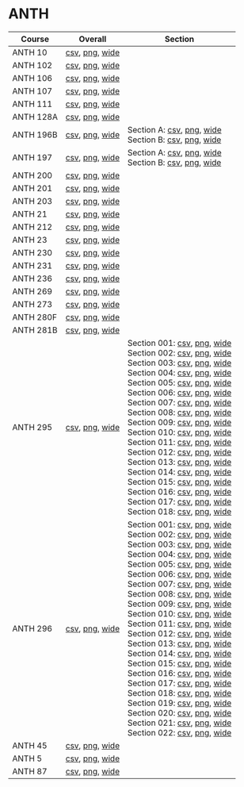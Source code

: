 # ANTH

| Course | Overall | Section |
| ------ | ------- | ------- |
| ANTH 10 | [csv](https://github.com/UCSD-Historical-Enrollment-Data/2025Winter/blob/main/overall/ANTH%2010.csv), [png](https://raw.githubusercontent.com/UCSD-Historical-Enrollment-Data/2025Winter/main/plot_overall/ANTH%2010.png), [wide](https://raw.githubusercontent.com/UCSD-Historical-Enrollment-Data/2025Winter/main/plot_overall_wide/ANTH%2010.png) |  |
| ANTH 102 | [csv](https://github.com/UCSD-Historical-Enrollment-Data/2025Winter/blob/main/overall/ANTH%20102.csv), [png](https://raw.githubusercontent.com/UCSD-Historical-Enrollment-Data/2025Winter/main/plot_overall/ANTH%20102.png), [wide](https://raw.githubusercontent.com/UCSD-Historical-Enrollment-Data/2025Winter/main/plot_overall_wide/ANTH%20102.png) |  |
| ANTH 106 | [csv](https://github.com/UCSD-Historical-Enrollment-Data/2025Winter/blob/main/overall/ANTH%20106.csv), [png](https://raw.githubusercontent.com/UCSD-Historical-Enrollment-Data/2025Winter/main/plot_overall/ANTH%20106.png), [wide](https://raw.githubusercontent.com/UCSD-Historical-Enrollment-Data/2025Winter/main/plot_overall_wide/ANTH%20106.png) |  |
| ANTH 107 | [csv](https://github.com/UCSD-Historical-Enrollment-Data/2025Winter/blob/main/overall/ANTH%20107.csv), [png](https://raw.githubusercontent.com/UCSD-Historical-Enrollment-Data/2025Winter/main/plot_overall/ANTH%20107.png), [wide](https://raw.githubusercontent.com/UCSD-Historical-Enrollment-Data/2025Winter/main/plot_overall_wide/ANTH%20107.png) |  |
| ANTH 111 | [csv](https://github.com/UCSD-Historical-Enrollment-Data/2025Winter/blob/main/overall/ANTH%20111.csv), [png](https://raw.githubusercontent.com/UCSD-Historical-Enrollment-Data/2025Winter/main/plot_overall/ANTH%20111.png), [wide](https://raw.githubusercontent.com/UCSD-Historical-Enrollment-Data/2025Winter/main/plot_overall_wide/ANTH%20111.png) |  |
| ANTH 128A | [csv](https://github.com/UCSD-Historical-Enrollment-Data/2025Winter/blob/main/overall/ANTH%20128A.csv), [png](https://raw.githubusercontent.com/UCSD-Historical-Enrollment-Data/2025Winter/main/plot_overall/ANTH%20128A.png), [wide](https://raw.githubusercontent.com/UCSD-Historical-Enrollment-Data/2025Winter/main/plot_overall_wide/ANTH%20128A.png) |  |
| ANTH 196B | [csv](https://github.com/UCSD-Historical-Enrollment-Data/2025Winter/blob/main/overall/ANTH%20196B.csv), [png](https://raw.githubusercontent.com/UCSD-Historical-Enrollment-Data/2025Winter/main/plot_overall/ANTH%20196B.png), [wide](https://raw.githubusercontent.com/UCSD-Historical-Enrollment-Data/2025Winter/main/plot_overall_wide/ANTH%20196B.png) | Section A: [csv](https://github.com/UCSD-Historical-Enrollment-Data/2025Winter/blob/main/section/ANTH%20196B_A.csv), [png](https://raw.githubusercontent.com/UCSD-Historical-Enrollment-Data/2025Winter/main/plot_section/ANTH%20196B_A.png), [wide](https://raw.githubusercontent.com/UCSD-Historical-Enrollment-Data/2025Winter/main/plot_section_wide/ANTH%20196B_A.png)<br>Section B: [csv](https://github.com/UCSD-Historical-Enrollment-Data/2025Winter/blob/main/section/ANTH%20196B_B.csv), [png](https://raw.githubusercontent.com/UCSD-Historical-Enrollment-Data/2025Winter/main/plot_section/ANTH%20196B_B.png), [wide](https://raw.githubusercontent.com/UCSD-Historical-Enrollment-Data/2025Winter/main/plot_section_wide/ANTH%20196B_B.png) |
| ANTH 197 | [csv](https://github.com/UCSD-Historical-Enrollment-Data/2025Winter/blob/main/overall/ANTH%20197.csv), [png](https://raw.githubusercontent.com/UCSD-Historical-Enrollment-Data/2025Winter/main/plot_overall/ANTH%20197.png), [wide](https://raw.githubusercontent.com/UCSD-Historical-Enrollment-Data/2025Winter/main/plot_overall_wide/ANTH%20197.png) | Section A: [csv](https://github.com/UCSD-Historical-Enrollment-Data/2025Winter/blob/main/section/ANTH%20197_A.csv), [png](https://raw.githubusercontent.com/UCSD-Historical-Enrollment-Data/2025Winter/main/plot_section/ANTH%20197_A.png), [wide](https://raw.githubusercontent.com/UCSD-Historical-Enrollment-Data/2025Winter/main/plot_section_wide/ANTH%20197_A.png)<br>Section B: [csv](https://github.com/UCSD-Historical-Enrollment-Data/2025Winter/blob/main/section/ANTH%20197_B.csv), [png](https://raw.githubusercontent.com/UCSD-Historical-Enrollment-Data/2025Winter/main/plot_section/ANTH%20197_B.png), [wide](https://raw.githubusercontent.com/UCSD-Historical-Enrollment-Data/2025Winter/main/plot_section_wide/ANTH%20197_B.png) |
| ANTH 200 | [csv](https://github.com/UCSD-Historical-Enrollment-Data/2025Winter/blob/main/overall/ANTH%20200.csv), [png](https://raw.githubusercontent.com/UCSD-Historical-Enrollment-Data/2025Winter/main/plot_overall/ANTH%20200.png), [wide](https://raw.githubusercontent.com/UCSD-Historical-Enrollment-Data/2025Winter/main/plot_overall_wide/ANTH%20200.png) |  |
| ANTH 201 | [csv](https://github.com/UCSD-Historical-Enrollment-Data/2025Winter/blob/main/overall/ANTH%20201.csv), [png](https://raw.githubusercontent.com/UCSD-Historical-Enrollment-Data/2025Winter/main/plot_overall/ANTH%20201.png), [wide](https://raw.githubusercontent.com/UCSD-Historical-Enrollment-Data/2025Winter/main/plot_overall_wide/ANTH%20201.png) |  |
| ANTH 203 | [csv](https://github.com/UCSD-Historical-Enrollment-Data/2025Winter/blob/main/overall/ANTH%20203.csv), [png](https://raw.githubusercontent.com/UCSD-Historical-Enrollment-Data/2025Winter/main/plot_overall/ANTH%20203.png), [wide](https://raw.githubusercontent.com/UCSD-Historical-Enrollment-Data/2025Winter/main/plot_overall_wide/ANTH%20203.png) |  |
| ANTH 21 | [csv](https://github.com/UCSD-Historical-Enrollment-Data/2025Winter/blob/main/overall/ANTH%2021.csv), [png](https://raw.githubusercontent.com/UCSD-Historical-Enrollment-Data/2025Winter/main/plot_overall/ANTH%2021.png), [wide](https://raw.githubusercontent.com/UCSD-Historical-Enrollment-Data/2025Winter/main/plot_overall_wide/ANTH%2021.png) |  |
| ANTH 212 | [csv](https://github.com/UCSD-Historical-Enrollment-Data/2025Winter/blob/main/overall/ANTH%20212.csv), [png](https://raw.githubusercontent.com/UCSD-Historical-Enrollment-Data/2025Winter/main/plot_overall/ANTH%20212.png), [wide](https://raw.githubusercontent.com/UCSD-Historical-Enrollment-Data/2025Winter/main/plot_overall_wide/ANTH%20212.png) |  |
| ANTH 23 | [csv](https://github.com/UCSD-Historical-Enrollment-Data/2025Winter/blob/main/overall/ANTH%2023.csv), [png](https://raw.githubusercontent.com/UCSD-Historical-Enrollment-Data/2025Winter/main/plot_overall/ANTH%2023.png), [wide](https://raw.githubusercontent.com/UCSD-Historical-Enrollment-Data/2025Winter/main/plot_overall_wide/ANTH%2023.png) |  |
| ANTH 230 | [csv](https://github.com/UCSD-Historical-Enrollment-Data/2025Winter/blob/main/overall/ANTH%20230.csv), [png](https://raw.githubusercontent.com/UCSD-Historical-Enrollment-Data/2025Winter/main/plot_overall/ANTH%20230.png), [wide](https://raw.githubusercontent.com/UCSD-Historical-Enrollment-Data/2025Winter/main/plot_overall_wide/ANTH%20230.png) |  |
| ANTH 231 | [csv](https://github.com/UCSD-Historical-Enrollment-Data/2025Winter/blob/main/overall/ANTH%20231.csv), [png](https://raw.githubusercontent.com/UCSD-Historical-Enrollment-Data/2025Winter/main/plot_overall/ANTH%20231.png), [wide](https://raw.githubusercontent.com/UCSD-Historical-Enrollment-Data/2025Winter/main/plot_overall_wide/ANTH%20231.png) |  |
| ANTH 236 | [csv](https://github.com/UCSD-Historical-Enrollment-Data/2025Winter/blob/main/overall/ANTH%20236.csv), [png](https://raw.githubusercontent.com/UCSD-Historical-Enrollment-Data/2025Winter/main/plot_overall/ANTH%20236.png), [wide](https://raw.githubusercontent.com/UCSD-Historical-Enrollment-Data/2025Winter/main/plot_overall_wide/ANTH%20236.png) |  |
| ANTH 269 | [csv](https://github.com/UCSD-Historical-Enrollment-Data/2025Winter/blob/main/overall/ANTH%20269.csv), [png](https://raw.githubusercontent.com/UCSD-Historical-Enrollment-Data/2025Winter/main/plot_overall/ANTH%20269.png), [wide](https://raw.githubusercontent.com/UCSD-Historical-Enrollment-Data/2025Winter/main/plot_overall_wide/ANTH%20269.png) |  |
| ANTH 273 | [csv](https://github.com/UCSD-Historical-Enrollment-Data/2025Winter/blob/main/overall/ANTH%20273.csv), [png](https://raw.githubusercontent.com/UCSD-Historical-Enrollment-Data/2025Winter/main/plot_overall/ANTH%20273.png), [wide](https://raw.githubusercontent.com/UCSD-Historical-Enrollment-Data/2025Winter/main/plot_overall_wide/ANTH%20273.png) |  |
| ANTH 280F | [csv](https://github.com/UCSD-Historical-Enrollment-Data/2025Winter/blob/main/overall/ANTH%20280F.csv), [png](https://raw.githubusercontent.com/UCSD-Historical-Enrollment-Data/2025Winter/main/plot_overall/ANTH%20280F.png), [wide](https://raw.githubusercontent.com/UCSD-Historical-Enrollment-Data/2025Winter/main/plot_overall_wide/ANTH%20280F.png) |  |
| ANTH 281B | [csv](https://github.com/UCSD-Historical-Enrollment-Data/2025Winter/blob/main/overall/ANTH%20281B.csv), [png](https://raw.githubusercontent.com/UCSD-Historical-Enrollment-Data/2025Winter/main/plot_overall/ANTH%20281B.png), [wide](https://raw.githubusercontent.com/UCSD-Historical-Enrollment-Data/2025Winter/main/plot_overall_wide/ANTH%20281B.png) |  |
| ANTH 295 | [csv](https://github.com/UCSD-Historical-Enrollment-Data/2025Winter/blob/main/overall/ANTH%20295.csv), [png](https://raw.githubusercontent.com/UCSD-Historical-Enrollment-Data/2025Winter/main/plot_overall/ANTH%20295.png), [wide](https://raw.githubusercontent.com/UCSD-Historical-Enrollment-Data/2025Winter/main/plot_overall_wide/ANTH%20295.png) | Section 001: [csv](https://github.com/UCSD-Historical-Enrollment-Data/2025Winter/blob/main/section/ANTH%20295_001.csv), [png](https://raw.githubusercontent.com/UCSD-Historical-Enrollment-Data/2025Winter/main/plot_section/ANTH%20295_001.png), [wide](https://raw.githubusercontent.com/UCSD-Historical-Enrollment-Data/2025Winter/main/plot_section_wide/ANTH%20295_001.png)<br>Section 002: [csv](https://github.com/UCSD-Historical-Enrollment-Data/2025Winter/blob/main/section/ANTH%20295_002.csv), [png](https://raw.githubusercontent.com/UCSD-Historical-Enrollment-Data/2025Winter/main/plot_section/ANTH%20295_002.png), [wide](https://raw.githubusercontent.com/UCSD-Historical-Enrollment-Data/2025Winter/main/plot_section_wide/ANTH%20295_002.png)<br>Section 003: [csv](https://github.com/UCSD-Historical-Enrollment-Data/2025Winter/blob/main/section/ANTH%20295_003.csv), [png](https://raw.githubusercontent.com/UCSD-Historical-Enrollment-Data/2025Winter/main/plot_section/ANTH%20295_003.png), [wide](https://raw.githubusercontent.com/UCSD-Historical-Enrollment-Data/2025Winter/main/plot_section_wide/ANTH%20295_003.png)<br>Section 004: [csv](https://github.com/UCSD-Historical-Enrollment-Data/2025Winter/blob/main/section/ANTH%20295_004.csv), [png](https://raw.githubusercontent.com/UCSD-Historical-Enrollment-Data/2025Winter/main/plot_section/ANTH%20295_004.png), [wide](https://raw.githubusercontent.com/UCSD-Historical-Enrollment-Data/2025Winter/main/plot_section_wide/ANTH%20295_004.png)<br>Section 005: [csv](https://github.com/UCSD-Historical-Enrollment-Data/2025Winter/blob/main/section/ANTH%20295_005.csv), [png](https://raw.githubusercontent.com/UCSD-Historical-Enrollment-Data/2025Winter/main/plot_section/ANTH%20295_005.png), [wide](https://raw.githubusercontent.com/UCSD-Historical-Enrollment-Data/2025Winter/main/plot_section_wide/ANTH%20295_005.png)<br>Section 006: [csv](https://github.com/UCSD-Historical-Enrollment-Data/2025Winter/blob/main/section/ANTH%20295_006.csv), [png](https://raw.githubusercontent.com/UCSD-Historical-Enrollment-Data/2025Winter/main/plot_section/ANTH%20295_006.png), [wide](https://raw.githubusercontent.com/UCSD-Historical-Enrollment-Data/2025Winter/main/plot_section_wide/ANTH%20295_006.png)<br>Section 007: [csv](https://github.com/UCSD-Historical-Enrollment-Data/2025Winter/blob/main/section/ANTH%20295_007.csv), [png](https://raw.githubusercontent.com/UCSD-Historical-Enrollment-Data/2025Winter/main/plot_section/ANTH%20295_007.png), [wide](https://raw.githubusercontent.com/UCSD-Historical-Enrollment-Data/2025Winter/main/plot_section_wide/ANTH%20295_007.png)<br>Section 008: [csv](https://github.com/UCSD-Historical-Enrollment-Data/2025Winter/blob/main/section/ANTH%20295_008.csv), [png](https://raw.githubusercontent.com/UCSD-Historical-Enrollment-Data/2025Winter/main/plot_section/ANTH%20295_008.png), [wide](https://raw.githubusercontent.com/UCSD-Historical-Enrollment-Data/2025Winter/main/plot_section_wide/ANTH%20295_008.png)<br>Section 009: [csv](https://github.com/UCSD-Historical-Enrollment-Data/2025Winter/blob/main/section/ANTH%20295_009.csv), [png](https://raw.githubusercontent.com/UCSD-Historical-Enrollment-Data/2025Winter/main/plot_section/ANTH%20295_009.png), [wide](https://raw.githubusercontent.com/UCSD-Historical-Enrollment-Data/2025Winter/main/plot_section_wide/ANTH%20295_009.png)<br>Section 010: [csv](https://github.com/UCSD-Historical-Enrollment-Data/2025Winter/blob/main/section/ANTH%20295_010.csv), [png](https://raw.githubusercontent.com/UCSD-Historical-Enrollment-Data/2025Winter/main/plot_section/ANTH%20295_010.png), [wide](https://raw.githubusercontent.com/UCSD-Historical-Enrollment-Data/2025Winter/main/plot_section_wide/ANTH%20295_010.png)<br>Section 011: [csv](https://github.com/UCSD-Historical-Enrollment-Data/2025Winter/blob/main/section/ANTH%20295_011.csv), [png](https://raw.githubusercontent.com/UCSD-Historical-Enrollment-Data/2025Winter/main/plot_section/ANTH%20295_011.png), [wide](https://raw.githubusercontent.com/UCSD-Historical-Enrollment-Data/2025Winter/main/plot_section_wide/ANTH%20295_011.png)<br>Section 012: [csv](https://github.com/UCSD-Historical-Enrollment-Data/2025Winter/blob/main/section/ANTH%20295_012.csv), [png](https://raw.githubusercontent.com/UCSD-Historical-Enrollment-Data/2025Winter/main/plot_section/ANTH%20295_012.png), [wide](https://raw.githubusercontent.com/UCSD-Historical-Enrollment-Data/2025Winter/main/plot_section_wide/ANTH%20295_012.png)<br>Section 013: [csv](https://github.com/UCSD-Historical-Enrollment-Data/2025Winter/blob/main/section/ANTH%20295_013.csv), [png](https://raw.githubusercontent.com/UCSD-Historical-Enrollment-Data/2025Winter/main/plot_section/ANTH%20295_013.png), [wide](https://raw.githubusercontent.com/UCSD-Historical-Enrollment-Data/2025Winter/main/plot_section_wide/ANTH%20295_013.png)<br>Section 014: [csv](https://github.com/UCSD-Historical-Enrollment-Data/2025Winter/blob/main/section/ANTH%20295_014.csv), [png](https://raw.githubusercontent.com/UCSD-Historical-Enrollment-Data/2025Winter/main/plot_section/ANTH%20295_014.png), [wide](https://raw.githubusercontent.com/UCSD-Historical-Enrollment-Data/2025Winter/main/plot_section_wide/ANTH%20295_014.png)<br>Section 015: [csv](https://github.com/UCSD-Historical-Enrollment-Data/2025Winter/blob/main/section/ANTH%20295_015.csv), [png](https://raw.githubusercontent.com/UCSD-Historical-Enrollment-Data/2025Winter/main/plot_section/ANTH%20295_015.png), [wide](https://raw.githubusercontent.com/UCSD-Historical-Enrollment-Data/2025Winter/main/plot_section_wide/ANTH%20295_015.png)<br>Section 016: [csv](https://github.com/UCSD-Historical-Enrollment-Data/2025Winter/blob/main/section/ANTH%20295_016.csv), [png](https://raw.githubusercontent.com/UCSD-Historical-Enrollment-Data/2025Winter/main/plot_section/ANTH%20295_016.png), [wide](https://raw.githubusercontent.com/UCSD-Historical-Enrollment-Data/2025Winter/main/plot_section_wide/ANTH%20295_016.png)<br>Section 017: [csv](https://github.com/UCSD-Historical-Enrollment-Data/2025Winter/blob/main/section/ANTH%20295_017.csv), [png](https://raw.githubusercontent.com/UCSD-Historical-Enrollment-Data/2025Winter/main/plot_section/ANTH%20295_017.png), [wide](https://raw.githubusercontent.com/UCSD-Historical-Enrollment-Data/2025Winter/main/plot_section_wide/ANTH%20295_017.png)<br>Section 018: [csv](https://github.com/UCSD-Historical-Enrollment-Data/2025Winter/blob/main/section/ANTH%20295_018.csv), [png](https://raw.githubusercontent.com/UCSD-Historical-Enrollment-Data/2025Winter/main/plot_section/ANTH%20295_018.png), [wide](https://raw.githubusercontent.com/UCSD-Historical-Enrollment-Data/2025Winter/main/plot_section_wide/ANTH%20295_018.png) |
| ANTH 296 | [csv](https://github.com/UCSD-Historical-Enrollment-Data/2025Winter/blob/main/overall/ANTH%20296.csv), [png](https://raw.githubusercontent.com/UCSD-Historical-Enrollment-Data/2025Winter/main/plot_overall/ANTH%20296.png), [wide](https://raw.githubusercontent.com/UCSD-Historical-Enrollment-Data/2025Winter/main/plot_overall_wide/ANTH%20296.png) | Section 001: [csv](https://github.com/UCSD-Historical-Enrollment-Data/2025Winter/blob/main/section/ANTH%20296_001.csv), [png](https://raw.githubusercontent.com/UCSD-Historical-Enrollment-Data/2025Winter/main/plot_section/ANTH%20296_001.png), [wide](https://raw.githubusercontent.com/UCSD-Historical-Enrollment-Data/2025Winter/main/plot_section_wide/ANTH%20296_001.png)<br>Section 002: [csv](https://github.com/UCSD-Historical-Enrollment-Data/2025Winter/blob/main/section/ANTH%20296_002.csv), [png](https://raw.githubusercontent.com/UCSD-Historical-Enrollment-Data/2025Winter/main/plot_section/ANTH%20296_002.png), [wide](https://raw.githubusercontent.com/UCSD-Historical-Enrollment-Data/2025Winter/main/plot_section_wide/ANTH%20296_002.png)<br>Section 003: [csv](https://github.com/UCSD-Historical-Enrollment-Data/2025Winter/blob/main/section/ANTH%20296_003.csv), [png](https://raw.githubusercontent.com/UCSD-Historical-Enrollment-Data/2025Winter/main/plot_section/ANTH%20296_003.png), [wide](https://raw.githubusercontent.com/UCSD-Historical-Enrollment-Data/2025Winter/main/plot_section_wide/ANTH%20296_003.png)<br>Section 004: [csv](https://github.com/UCSD-Historical-Enrollment-Data/2025Winter/blob/main/section/ANTH%20296_004.csv), [png](https://raw.githubusercontent.com/UCSD-Historical-Enrollment-Data/2025Winter/main/plot_section/ANTH%20296_004.png), [wide](https://raw.githubusercontent.com/UCSD-Historical-Enrollment-Data/2025Winter/main/plot_section_wide/ANTH%20296_004.png)<br>Section 005: [csv](https://github.com/UCSD-Historical-Enrollment-Data/2025Winter/blob/main/section/ANTH%20296_005.csv), [png](https://raw.githubusercontent.com/UCSD-Historical-Enrollment-Data/2025Winter/main/plot_section/ANTH%20296_005.png), [wide](https://raw.githubusercontent.com/UCSD-Historical-Enrollment-Data/2025Winter/main/plot_section_wide/ANTH%20296_005.png)<br>Section 006: [csv](https://github.com/UCSD-Historical-Enrollment-Data/2025Winter/blob/main/section/ANTH%20296_006.csv), [png](https://raw.githubusercontent.com/UCSD-Historical-Enrollment-Data/2025Winter/main/plot_section/ANTH%20296_006.png), [wide](https://raw.githubusercontent.com/UCSD-Historical-Enrollment-Data/2025Winter/main/plot_section_wide/ANTH%20296_006.png)<br>Section 007: [csv](https://github.com/UCSD-Historical-Enrollment-Data/2025Winter/blob/main/section/ANTH%20296_007.csv), [png](https://raw.githubusercontent.com/UCSD-Historical-Enrollment-Data/2025Winter/main/plot_section/ANTH%20296_007.png), [wide](https://raw.githubusercontent.com/UCSD-Historical-Enrollment-Data/2025Winter/main/plot_section_wide/ANTH%20296_007.png)<br>Section 008: [csv](https://github.com/UCSD-Historical-Enrollment-Data/2025Winter/blob/main/section/ANTH%20296_008.csv), [png](https://raw.githubusercontent.com/UCSD-Historical-Enrollment-Data/2025Winter/main/plot_section/ANTH%20296_008.png), [wide](https://raw.githubusercontent.com/UCSD-Historical-Enrollment-Data/2025Winter/main/plot_section_wide/ANTH%20296_008.png)<br>Section 009: [csv](https://github.com/UCSD-Historical-Enrollment-Data/2025Winter/blob/main/section/ANTH%20296_009.csv), [png](https://raw.githubusercontent.com/UCSD-Historical-Enrollment-Data/2025Winter/main/plot_section/ANTH%20296_009.png), [wide](https://raw.githubusercontent.com/UCSD-Historical-Enrollment-Data/2025Winter/main/plot_section_wide/ANTH%20296_009.png)<br>Section 010: [csv](https://github.com/UCSD-Historical-Enrollment-Data/2025Winter/blob/main/section/ANTH%20296_010.csv), [png](https://raw.githubusercontent.com/UCSD-Historical-Enrollment-Data/2025Winter/main/plot_section/ANTH%20296_010.png), [wide](https://raw.githubusercontent.com/UCSD-Historical-Enrollment-Data/2025Winter/main/plot_section_wide/ANTH%20296_010.png)<br>Section 011: [csv](https://github.com/UCSD-Historical-Enrollment-Data/2025Winter/blob/main/section/ANTH%20296_011.csv), [png](https://raw.githubusercontent.com/UCSD-Historical-Enrollment-Data/2025Winter/main/plot_section/ANTH%20296_011.png), [wide](https://raw.githubusercontent.com/UCSD-Historical-Enrollment-Data/2025Winter/main/plot_section_wide/ANTH%20296_011.png)<br>Section 012: [csv](https://github.com/UCSD-Historical-Enrollment-Data/2025Winter/blob/main/section/ANTH%20296_012.csv), [png](https://raw.githubusercontent.com/UCSD-Historical-Enrollment-Data/2025Winter/main/plot_section/ANTH%20296_012.png), [wide](https://raw.githubusercontent.com/UCSD-Historical-Enrollment-Data/2025Winter/main/plot_section_wide/ANTH%20296_012.png)<br>Section 013: [csv](https://github.com/UCSD-Historical-Enrollment-Data/2025Winter/blob/main/section/ANTH%20296_013.csv), [png](https://raw.githubusercontent.com/UCSD-Historical-Enrollment-Data/2025Winter/main/plot_section/ANTH%20296_013.png), [wide](https://raw.githubusercontent.com/UCSD-Historical-Enrollment-Data/2025Winter/main/plot_section_wide/ANTH%20296_013.png)<br>Section 014: [csv](https://github.com/UCSD-Historical-Enrollment-Data/2025Winter/blob/main/section/ANTH%20296_014.csv), [png](https://raw.githubusercontent.com/UCSD-Historical-Enrollment-Data/2025Winter/main/plot_section/ANTH%20296_014.png), [wide](https://raw.githubusercontent.com/UCSD-Historical-Enrollment-Data/2025Winter/main/plot_section_wide/ANTH%20296_014.png)<br>Section 015: [csv](https://github.com/UCSD-Historical-Enrollment-Data/2025Winter/blob/main/section/ANTH%20296_015.csv), [png](https://raw.githubusercontent.com/UCSD-Historical-Enrollment-Data/2025Winter/main/plot_section/ANTH%20296_015.png), [wide](https://raw.githubusercontent.com/UCSD-Historical-Enrollment-Data/2025Winter/main/plot_section_wide/ANTH%20296_015.png)<br>Section 016: [csv](https://github.com/UCSD-Historical-Enrollment-Data/2025Winter/blob/main/section/ANTH%20296_016.csv), [png](https://raw.githubusercontent.com/UCSD-Historical-Enrollment-Data/2025Winter/main/plot_section/ANTH%20296_016.png), [wide](https://raw.githubusercontent.com/UCSD-Historical-Enrollment-Data/2025Winter/main/plot_section_wide/ANTH%20296_016.png)<br>Section 017: [csv](https://github.com/UCSD-Historical-Enrollment-Data/2025Winter/blob/main/section/ANTH%20296_017.csv), [png](https://raw.githubusercontent.com/UCSD-Historical-Enrollment-Data/2025Winter/main/plot_section/ANTH%20296_017.png), [wide](https://raw.githubusercontent.com/UCSD-Historical-Enrollment-Data/2025Winter/main/plot_section_wide/ANTH%20296_017.png)<br>Section 018: [csv](https://github.com/UCSD-Historical-Enrollment-Data/2025Winter/blob/main/section/ANTH%20296_018.csv), [png](https://raw.githubusercontent.com/UCSD-Historical-Enrollment-Data/2025Winter/main/plot_section/ANTH%20296_018.png), [wide](https://raw.githubusercontent.com/UCSD-Historical-Enrollment-Data/2025Winter/main/plot_section_wide/ANTH%20296_018.png)<br>Section 019: [csv](https://github.com/UCSD-Historical-Enrollment-Data/2025Winter/blob/main/section/ANTH%20296_019.csv), [png](https://raw.githubusercontent.com/UCSD-Historical-Enrollment-Data/2025Winter/main/plot_section/ANTH%20296_019.png), [wide](https://raw.githubusercontent.com/UCSD-Historical-Enrollment-Data/2025Winter/main/plot_section_wide/ANTH%20296_019.png)<br>Section 020: [csv](https://github.com/UCSD-Historical-Enrollment-Data/2025Winter/blob/main/section/ANTH%20296_020.csv), [png](https://raw.githubusercontent.com/UCSD-Historical-Enrollment-Data/2025Winter/main/plot_section/ANTH%20296_020.png), [wide](https://raw.githubusercontent.com/UCSD-Historical-Enrollment-Data/2025Winter/main/plot_section_wide/ANTH%20296_020.png)<br>Section 021: [csv](https://github.com/UCSD-Historical-Enrollment-Data/2025Winter/blob/main/section/ANTH%20296_021.csv), [png](https://raw.githubusercontent.com/UCSD-Historical-Enrollment-Data/2025Winter/main/plot_section/ANTH%20296_021.png), [wide](https://raw.githubusercontent.com/UCSD-Historical-Enrollment-Data/2025Winter/main/plot_section_wide/ANTH%20296_021.png)<br>Section 022: [csv](https://github.com/UCSD-Historical-Enrollment-Data/2025Winter/blob/main/section/ANTH%20296_022.csv), [png](https://raw.githubusercontent.com/UCSD-Historical-Enrollment-Data/2025Winter/main/plot_section/ANTH%20296_022.png), [wide](https://raw.githubusercontent.com/UCSD-Historical-Enrollment-Data/2025Winter/main/plot_section_wide/ANTH%20296_022.png) |
| ANTH 45 | [csv](https://github.com/UCSD-Historical-Enrollment-Data/2025Winter/blob/main/overall/ANTH%2045.csv), [png](https://raw.githubusercontent.com/UCSD-Historical-Enrollment-Data/2025Winter/main/plot_overall/ANTH%2045.png), [wide](https://raw.githubusercontent.com/UCSD-Historical-Enrollment-Data/2025Winter/main/plot_overall_wide/ANTH%2045.png) |  |
| ANTH 5 | [csv](https://github.com/UCSD-Historical-Enrollment-Data/2025Winter/blob/main/overall/ANTH%205.csv), [png](https://raw.githubusercontent.com/UCSD-Historical-Enrollment-Data/2025Winter/main/plot_overall/ANTH%205.png), [wide](https://raw.githubusercontent.com/UCSD-Historical-Enrollment-Data/2025Winter/main/plot_overall_wide/ANTH%205.png) |  |
| ANTH 87 | [csv](https://github.com/UCSD-Historical-Enrollment-Data/2025Winter/blob/main/overall/ANTH%2087.csv), [png](https://raw.githubusercontent.com/UCSD-Historical-Enrollment-Data/2025Winter/main/plot_overall/ANTH%2087.png), [wide](https://raw.githubusercontent.com/UCSD-Historical-Enrollment-Data/2025Winter/main/plot_overall_wide/ANTH%2087.png) |  |
